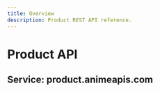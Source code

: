 ```yaml
---
title: Overview
description: Product REST API reference.
---
```


# Product API

## Service: product.animeapis.com
